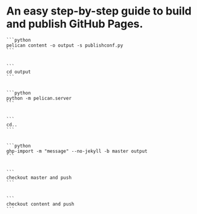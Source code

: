 
# An easy step-by-step guide to build and publish GitHub Pages. 

    ```python
    pelican content -o output -s publishconf.py
    ```


    ```
    cd output
    ```


    ```python
    python -m pelican.server
    ```


    ```
    cd..
    ```


    ```python
    ghp-import -m "message" --no-jekyll -b master output
    ```


    ```
    checkout master and push
    ```


    ```
    checkout content and push
    ```
